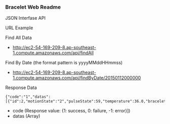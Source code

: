 ### Bracelet Web Readme

JSON Interfase API

URL Example

Find All Data
 - http://ec2-54-169-209-8.ap-southeast-1.compute.amazonaws.com/api/findAll
 
Find By Date (the format pattern is yyyyMMddHHmmss)
 - http://ec2-54-169-209-8.ap-southeast-1.compute.amazonaws.com/api/findByDate/20150112000000

Response Data

```
{"code":"1","datas":[{"id":2,"motionState":"2","pulseState":59,"temperature":36.0,"braceletId":"1234567","createDate":1422720000000}]}
```
- code (Response value: {1: success, 0: failure, -1: error}])
- datas (Array)
